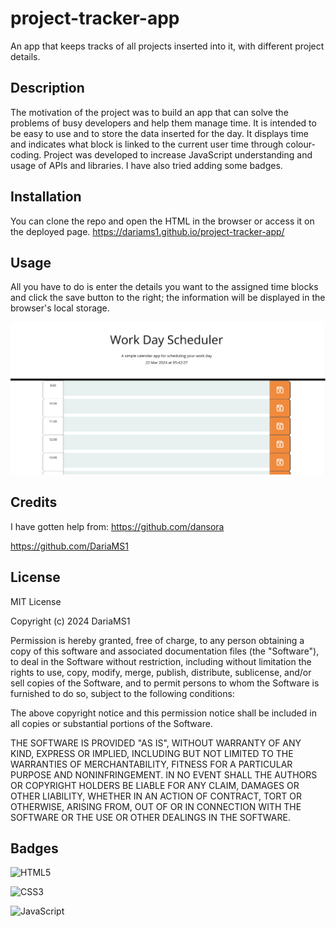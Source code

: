 # project-tracker-app

An app that keeps tracks of all projects inserted into it, with different project details.

## Description

The motivation of the project was to build an app that can solve the problems of busy developers and help them manage time. It is intended to be easy to use and to store the data inserted for the day. It displays time and indicates what block is linked to the current user time through colour-coding.
Project was developed to increase JavaScript understanding and usage of APIs and libraries.
I have also tried adding some badges.

## Installation

You can clone the repo and open the HTML in the browser or access it on the deployed page.
https://dariams1.github.io/project-tracker-app/

## Usage

All you have to do is enter the details you want to the assigned time blocks and click the save button to the right; the information will be displayed in the browser's local storage.

![Page screenshot](assets/images/Screenshot%202024-03-22%20174231.png)

## Credits

I have gotten help from: https://github.com/dansora

https://github.com/DariaMS1

## License

MIT License

Copyright (c) 2024 DariaMS1

Permission is hereby granted, free of charge, to any person obtaining a copy
of this software and associated documentation files (the "Software"), to deal
in the Software without restriction, including without limitation the rights
to use, copy, modify, merge, publish, distribute, sublicense, and/or sell
copies of the Software, and to permit persons to whom the Software is
furnished to do so, subject to the following conditions:

The above copyright notice and this permission notice shall be included in all
copies or substantial portions of the Software.

THE SOFTWARE IS PROVIDED "AS IS", WITHOUT WARRANTY OF ANY KIND, EXPRESS OR
IMPLIED, INCLUDING BUT NOT LIMITED TO THE WARRANTIES OF MERCHANTABILITY,
FITNESS FOR A PARTICULAR PURPOSE AND NONINFRINGEMENT. IN NO EVENT SHALL THE
AUTHORS OR COPYRIGHT HOLDERS BE LIABLE FOR ANY CLAIM, DAMAGES OR OTHER
LIABILITY, WHETHER IN AN ACTION OF CONTRACT, TORT OR OTHERWISE, ARISING FROM,
OUT OF OR IN CONNECTION WITH THE SOFTWARE OR THE USE OR OTHER DEALINGS IN THE
SOFTWARE.

## Badges

![HTML5](https://img.shields.io/badge/-HTML5-E34F26?style=flat&logo=html5&logoColor=white)

![CSS3](https://img.shields.io/badge/-CSS3-1572B6?style=flat&logo=css3&logoColor=white)

![JavaScript](https://img.shields.io/badge/-JavaScript-F7DF1E?style=flat&logo=javascript&logoColor=black)
